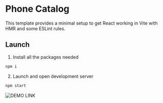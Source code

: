 # Phone Catalog

This template provides a minimal setup to get React working in Vite with HMR and some ESLint rules.

## Launch

1. Install all the packages needed
```bash
npm i
```

2. Launch and open development server
```bash
npm start
```

![DEMO LINK](https://fs-mar24-kyrylos-witnesses.github.io/phone-catalog/)
